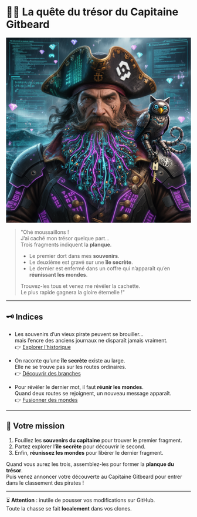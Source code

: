 # 🏴‍☠️ La quête du trésor du Capitaine Gitbeard

![Gitbeard](git.png)


> "Ohé moussaillons !  
> J’ai caché mon trésor quelque part…  
> Trois fragments indiquent la **planque**.  
>
> - Le premier dort dans mes **souvenirs**.  
> - Le deuxième est gravé sur une **île secrète**.  
> - Le dernier est enfermé dans un coffre qui n’apparaît qu’en **réunissant les mondes**.  
>
> Trouvez-les tous et venez me révéler la cachette.  
> Le plus rapide gagnera la gloire éternelle !"

---

## 🗝️ Indices

- Les souvenirs d’un vieux pirate peuvent se brouiller…  
  mais l’encre des anciens journaux ne disparaît jamais vraiment.  
  👉 [Explorer l’historique](https://git-scm.com/docs/git-log)

- On raconte qu’une **île secrète** existe au large.  
  Elle ne se trouve pas sur les routes ordinaires.  
  👉 [Découvrir des branches](https://git-scm.com/docs/git-branch)

- Pour révéler le dernier mot, il faut **réunir les mondes**.  
  Quand deux routes se rejoignent, un nouveau message apparaît.  
  👉 [Fusionner des mondes](https://git-scm.com/docs/git-merge)

---

## 🎯 Votre mission

1. Fouillez les **souvenirs du capitaine** pour trouver le premier fragment.  
2. Partez explorer l’**île secrète** pour découvrir le second.  
3. Enfin, **réunissez les mondes** pour libérer le dernier fragment.  

Quand vous aurez les trois, assemblez-les pour former la **planque du trésor**.  
Puis venez annoncer votre découverte au Capitaine Gitbeard pour entrer dans le classement des pirates !  

---

⏳ **Attention** : inutile de pousser vos modifications sur GitHub.  
Toute la chasse se fait **localement** dans vos clones.
